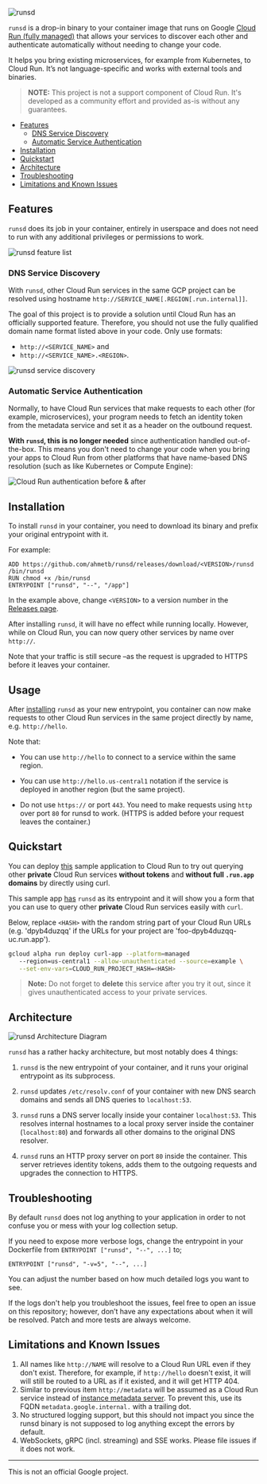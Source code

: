 ![runsd](assets/img/logo.png)

`runsd` is a drop-in binary to your container image that runs on Google [Cloud
Run (fully managed)](https://cloud.run) that allows your services to discover
each other and authenticate automatically without needing to change your code.

It helps you bring existing microservices, for example from Kubernetes, to Cloud
Run. It’s not language-specific and works with external tools and binaries.

> **NOTE:** This project is not a support component of Cloud Run. It's developed
> as a community effort and provided as-is without any guarantees.

<!--
  ⚠️ DO NOT UPDATE THE TABLE OF CONTENTS MANUALLY ️️⚠️
  run `npx markdown-toc -i README.md`.

  Please stick to 80-character line wraps as much as you can.
-->

<!-- toc -->

- [Features](#features)
  * [DNS Service Discovery](#dns-service-discovery)
  * [Automatic Service Authentication](#automatic-service-authentication)
- [Installation](#installation)
- [Quickstart](#quickstart)
- [Architecture](#architecture)
- [Troubleshooting](#troubleshooting)
- [Limitations and Known Issues](#limitations-and-known-issues)

<!-- tocstop -->

## Features

`runsd` does its job in your container, entirely in userspace and does not need
to run with any additional privileges or permissions to work.

![runsd feature list](assets/img/features.png)

### DNS Service Discovery

With `runsd`, other Cloud Run services in the same GCP project can be
resolved using hostname `http://SERVICE_NAME[.REGION[.run.internal]]`.

The goal of this project is to provide a solution until Cloud Run has an
officially supported feature. Therefore, you should not use the fully qualified
domain name format listed above in your code. Only use formats:

- `http://<SERVICE_NAME>` and
- `http://<SERVICE_NAME>.<REGION>`.

![runsd service discovery](assets/img/sd.png)

### Automatic Service Authentication

Normally, to have Cloud Run services that make requests to each other (for
example, microservices), your program needs to fetch an identity token from the
metadata service and set it as a header on the outbound request.

**With `runsd`, this is no longer needed** since authentication handled
out-of-the-box. This means you don't need to change your code when you bring
your apps to Cloud Run from other platforms that have name-based DNS resolution
(such as like Kubernetes or Compute Engine):

![Cloud Run authentication before & after](assets/img/auth_code.png)

## Installation

To install `runsd` in your container, you need to download its binary and prefix
your original entrypoint with it.

For example:

```text
ADD https://github.com/ahmetb/runsd/releases/download/<VERSION>/runsd /bin/runsd
RUN chmod +x /bin/runsd
ENTRYPOINT ["runsd", "--", "/app"]
```

In the example above, change `<VERSION>` to a version number in the [Releases
page](https://github.com/ahmetb/runsd).

After installing `runsd`, it will have no effect while running locally. However,
while on Cloud Run, you can now query other services by name over `http://`.

Note that your traffic is still secure –as the request is upgraded to HTTPS
before it leaves your container.

## Usage

After [installing](#Installation) `runsd` as your new entrypoint, you container
can now make requests to other Cloud Run services in the same project directly
by name, e.g. `http://hello`.

Note that:

- You can use `http://hello` to connect to a service within the same region.

- You can use `http://hello.us-central1` notation if the service is deployed
  in another region (but the same project).

- Do not use `https://` or port `443`. You need to make requests using `http`
  over port `80` for runsd to work. (HTTPS is added before your request
  leaves the container.) 
  
## Quickstart

You can deploy [this](./example) sample application to Cloud Run to try out
querying other **private** Cloud Run services  **without tokens** and **without
full `.run.app` domains** by directly using curl.

This sample app [has](./example/Dockerfile) `runsd` as its entrypoint and it
will show you a form that you can use to query other **private** Cloud Run
services easily with `curl`.

Below, replace `<HASH>` with the random string part of your Cloud Run URLs (e.g.
'dpyb4duzqq' if the URLs for your project are 'foo-dpyb4duzqq-uc.run.app').

```sh
gcloud alpha run deploy curl-app --platform=managed
   --region=us-central1 --allow-unauthenticated --source=example \
   --set-env-vars=CLOUD_RUN_PROJECT_HASH=<HASH>
```



> **Note:** Do not forget to **delete** this service after you try it out, since
> it gives unauthenticated access to your private services.

## Architecture

![runsd Architecture Diagram](assets/img/architecture.png)

`runsd` has a rather hacky architecture, but most notably does 4 things:

1. `runsd` is the new entrypoint of your container, and it runs your original
   entrypoint as its subprocess.

1. `runsd` updates `/etc/resolv.conf` of your container with new DNS search
   domains and sends all DNS queries to `localhost:53`.

1. `runsd` runs a DNS server locally inside your container `localhost:53`. This
   resolves internal hostnames to a local proxy server inside the container
   (`localhost:80`) and forwards all other domains to the original DNS resolver.

1. `runsd` runs an HTTP proxy server on port `80` inside the container. This
   server retrieves identity tokens, adds them to the outgoing requests and
   upgrades the connection to HTTPS.

## Troubleshooting

By default `runsd` does not log anything to your application in order to not
confuse you or mess with your log collection setup.

If you need to expose more verbose logs, change the entrypoint in your
Dockerfile from `ENTRYPOINT ["runsd", "--", ...]` to;

    ENTRYPOINT ["runsd", "-v=5", "--", ...]

You can adjust the number based on how much detailed logs you want to see.

If the logs don't help you troubleshoot the issues, feel free to open an issue
on this repository; however, don’t have any expectations about when it will be
resolved. Patch and more tests are always welcome.

## Limitations and Known Issues

1. All names like `http://NAME` will resolve to a Cloud Run URL even  if they
   don't exist. Therefore, for example, if `http://hello` doesn't exist, it will
   will still be routed to a URL as if it existed, and it will get HTTP 404.
1. Similar to previous item `http://metadata` will be assumed as a Cloud Run
   service instead of [instance metadata
   server](https://cloud.google.com/compute/docs/storing-retrieving-metadata).
   To prevent this, use its FQDN `metadata.google.internal.` with a trailing
   dot.
1. No structured logging support, but this should not impact you since the
   runsd binary is not supposed to log anything except the errors by default.
1. WebSockets, gRPC (incl. streaming) and SSE works. Please file issues if it
   does not work.

-----

This is not an official Google project.
